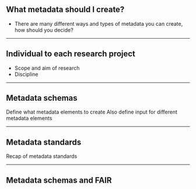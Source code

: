 
## What metadata should I create?
- There are many different ways and types of metadata you can create, how should you decide?

---

## Individual to each research project

- Scope and aim of research
- Discipline

---

## Metadata schemas

Define what metadata elements to create
Also define input for different metadata elements

---

## Metadata standards

Recap of metadata standards

---

## Metadata schemas and FAIR
